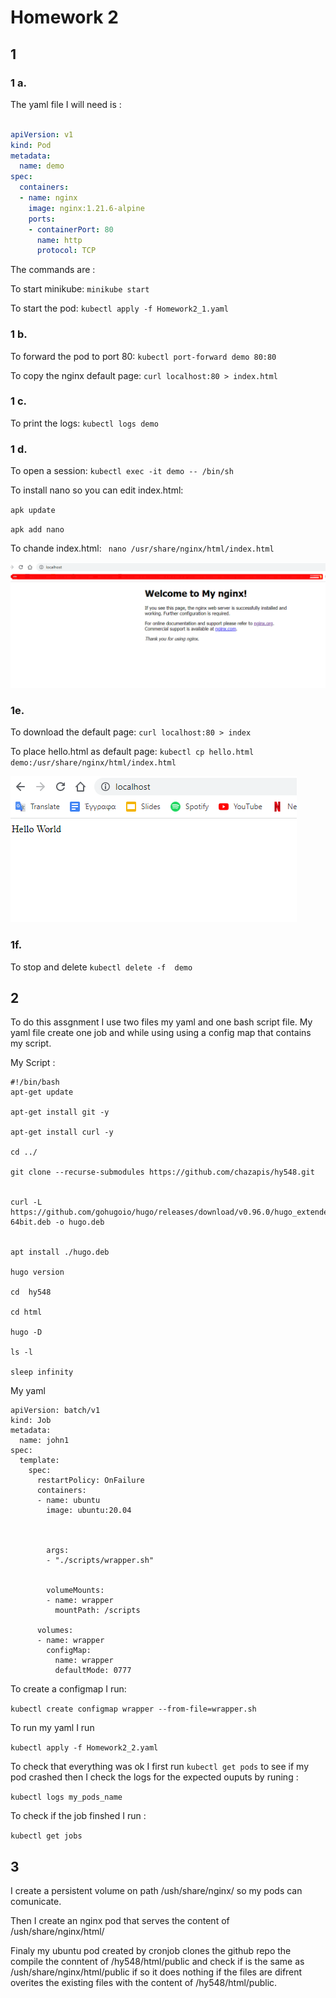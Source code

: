 # Homework 2

## 1

### 1 a.

The yaml file I will need is :

``` yaml

apiVersion: v1
kind: Pod
metadata:
  name: demo
spec:
  containers:
  - name: nginx
    image: nginx:1.21.6-alpine
    ports:
    - containerPort: 80
      name: http
      protocol: TCP

```

The commands are :

To start minikube:  ` minikube start `

To start the pod: `kubectl apply -f Homework2_1.yaml`



### 1 b.
To forward the pod to port 80: `kubectl port-forward demo 80:80`

To copy the nginx default page: `curl localhost:80 > index.html`

### 1 c.

To print the logs: `kubectl logs demo`

### 1 d.

To open a session: `kubectl exec -it demo -- /bin/sh `

To install nano so you can edit index.html:

`apk update`

`apk add nano`

To chande index.html: ` nano /usr/share/nginx/html/index.html`


![My Nginx Homepage](Assets/1_d_MyNginx.html.png)


### 1e.

To download the default page: `curl localhost:80 > index`

To place hello.html as default page: `kubectl cp hello.html demo:/usr/share/nginx/html/index.html`


![My new Homepage](Assets/1_e_newIndex.png)

### 1f.

To stop and delete `kubectl delete -f  demo `


## 2

To do this assgnment I use two files my yaml and one bash script file. My yaml file create one job and while using using a config map that contains my script.

My Script :

```
#!/bin/bash
apt-get update

apt-get install git -y

apt-get install curl -y

cd ../

git clone --recurse-submodules https://github.com/chazapis/hy548.git


curl -L https://github.com/gohugoio/hugo/releases/download/v0.96.0/hugo_extended_0.96.0_Linux-64bit.deb -o hugo.deb


apt install ./hugo.deb

hugo version
 
cd  hy548

cd html

hugo -D

ls -l

sleep infinity

```
My yaml

```
apiVersion: batch/v1
kind: Job
metadata:
  name: john1
spec:
  template:
    spec:
      restartPolicy: OnFailure
      containers:
      - name: ubuntu
        image: ubuntu:20.04
        
        
        
        args:
        - "./scripts/wrapper.sh"


        volumeMounts:
        - name: wrapper
          mountPath: /scripts

      volumes:
      - name: wrapper
        configMap:
          name: wrapper
          defaultMode: 0777
```

To create a configmap I run:

`kubectl create configmap wrapper --from-file=wrapper.sh`

To run my yaml I run

`kubectl apply -f Homework2_2.yaml`

To check that everything was ok I first run `kubectl get pods` to see if my pod crashed then I check the logs for the expected ouputs by runing :

`kubectl logs my_pods_name `

To check if the job finshed I run :

`kubectl get jobs`

## 3

  I create a persistent volume on path /ush/share/nginx/ so my pods can comunicate. 
  
  Then I create an nginx pod that serves the content of /ush/share/nginx/html/

  Finaly my ubuntu pod created by cronjob clones the github repo the compile the conntent of /hy548/html/public and check if is the same as /ush/share/nginx/html/public if so it does nothing if the files are difrent overites the existing files with the content of /hy548/html/public.
